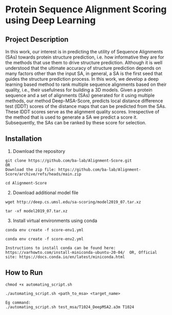 # Protein Sequence Alignment Scoring using Deep Learning

## Project Description
In this work, our interest is in predicting the utility of Sequence Alignments (SAs) towards protein structure prediction, i.e. how informative they are for the methods that use them to drive structure prediction. Although it is well understood that the ultimate accuracy of structure prediction depends on many factors other than the input SA, in general, a SA is the first seed that guides the structure prediction process. In this work, we develop a deep learning based method to rank multiple sequence alignments based on their quality, i.e., their usefulness for building a 3D models. Given a protein sequence and a set of alignments (SAs) generated for it using multiple methods, our method Deep-MSA-Score, predicts local distance difference test (lDDT) scores of the distance maps that can be predicted from the SAs. These lDDT scores serve as the alignment quality scores. Irrespective of the method that is used to generate a SA we predict a score it. Subsequently, the SAs can be ranked by these score for selection.


## Installation
1. Download the repository
```
git clone https://github.com/ba-lab/Alignment-Score.git
OR
Download the zip file: https://github.com/ba-lab/Alignment-Score/archive/refs/heads/main.zip

cd Alignment-Score
```

2. Download additional model file
```
wget http://deep.cs.umsl.edu/sa-scoring/model2019_07.tar.xz

tar -xf model2019_07.tar.xz
```

3. Install virtual environments using conda
```
conda env create -f score-env1.yml

conda env create -f score-env2.yml
```
`Instructions to install conda can be found here: https://varhowto.com/install-miniconda-ubuntu-20-04/ 
OR,
Official site: https://docs.conda.io/en/latest/miniconda.html
`

## How to Run
```
chmod +x automating_script.sh

./automating_script.sh <path_to_msa> <target_name>

Eg command:
./automating_script.sh test_msa/T1024_DeepMSA2.a3m T1024
```
